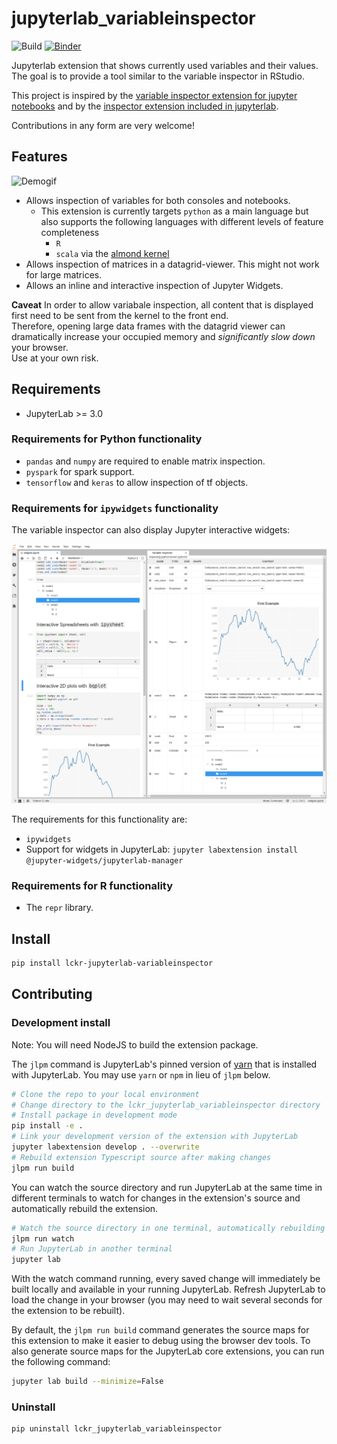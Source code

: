 # jupyterlab_variableinspector

![Build](https://github.com/lckr/jupyterlab-variableInspector/workflows/Build/badge.svg)
[![Binder](https://mybinder.org/badge_logo.svg)](https://mybinder.org/v2/gh/lckr/jupyterlab-variableInspector.git/master?urlpath=lab)

Jupyterlab extension that shows currently used variables and their values. The goal is to provide a tool similar to the variable inspector in RStudio.

This project is inspired by the [variable inspector extension for jupyter notebooks](https://github.com/ipython-contrib/jupyter_contrib_nbextensions/tree/master/src/jupyter_contrib_nbextensions/nbextensions/varInspector) and by the [inspector extension included in jupyterlab](https://github.com/jupyterlab/jupyterlab/tree/master/packages/inspector-extension).

Contributions in any form are very welcome!

## Features

![Demogif](early_demo.gif)

- Allows inspection of variables for both consoles and notebooks.
  - This extension is currently targets `python` as a main language but also supports the following languages with different levels of feature completeness
    - `R`  
    - `scala` via the [almond kernel](https://github.com/almond-sh/almond)
- Allows inspection of matrices in a datagrid-viewer. This might not work for large matrices.
- Allows an inline and interactive inspection of Jupyter Widgets.
  
**Caveat** In order to allow variabale inspection, all content that is displayed first need to be sent from the kernel to the front end.  
Therefore, opening large data frames with the datagrid viewer can dramatically increase your occupied memory and *significantly slow down* your browser.  
Use at your own risk.


## Requirements

* JupyterLab >= 3.0

### Requirements for Python functionality

- `pandas` and `numpy` are required to enable matrix inspection.
- `pyspark` for spark support.
- `tensorflow` and `keras` to allow inspection of tf objects.

### Requirements for `ipywidgets` functionality

The variable inspector can also display Jupyter interactive widgets:

![ipywidgets](./ipywidgets.png)

The requirements for this functionality are:

- `ipywidgets`
- Support for widgets in JupyterLab: `jupyter labextension install @jupyter-widgets/jupyterlab-manager`

### Requirements for R functionality

- The `repr` library.
  

## Install

```bash
pip install lckr-jupyterlab-variableinspector
```


## Contributing

### Development install

Note: You will need NodeJS to build the extension package.

The `jlpm` command is JupyterLab's pinned version of
[yarn](https://yarnpkg.com/) that is installed with JupyterLab. You may use
`yarn` or `npm` in lieu of `jlpm` below.

```bash
# Clone the repo to your local environment
# Change directory to the lckr_jupyterlab_variableinspector directory
# Install package in development mode
pip install -e .
# Link your development version of the extension with JupyterLab
jupyter labextension develop . --overwrite
# Rebuild extension Typescript source after making changes
jlpm run build
```

You can watch the source directory and run JupyterLab at the same time in different terminals to watch for changes in the extension's source and automatically rebuild the extension.

```bash
# Watch the source directory in one terminal, automatically rebuilding when needed
jlpm run watch
# Run JupyterLab in another terminal
jupyter lab
```

With the watch command running, every saved change will immediately be built locally and available in your running JupyterLab. Refresh JupyterLab to load the change in your browser (you may need to wait several seconds for the extension to be rebuilt).

By default, the `jlpm run build` command generates the source maps for this extension to make it easier to debug using the browser dev tools. To also generate source maps for the JupyterLab core extensions, you can run the following command:

```bash
jupyter lab build --minimize=False
```

### Uninstall

```bash
pip uninstall lckr_jupyterlab_variableinspector
```
